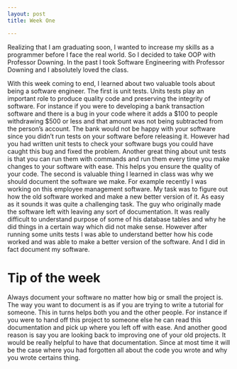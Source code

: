 ```yaml
---
layout: post
title: Week One

---
```



Realizing that I am graduating soon, I wanted to increase my skills as a programmer before I face the real world. So I decided to take OOP with Professor Downing. In the past I took Software Engineering with Professor Downing and I absolutely loved the class. 

With this week coming to end, I learned about two valuable tools about being a software engineer. The first is unit tests. Units tests play an important role to produce quality code and preserving the integrity of software. For instance if you were to developing a bank transaction software and there is a bug in your code where it adds a $100 to people withdrawing $500 or less and that amount was not being subtracted from the person’s account. The bank would not be happy with your software since you didn’t run tests on your software before releasing it. However had you had written unit tests to check your software bugs you could have caught this bug and fixed the problem. Another great thing about unit tests is that you can run them with commands and run them every time you make changes to your software with ease. This helps you ensure the quality of your code. The second is valuable thing I learned in class was why we should document the software we make. For example recently I was working on this employee management software. My task was to figure out how the old software worked and make a new better version of it. As easy as it sounds it was quite a challenging task. The guy who originally made the software left with leaving any sort of documentation. It was really difficult to understand purpose of some of his database tables and why he did things in a certain way which did not make sense. However after running some units tests I was able to understand better how his code worked and was able to make a better version of the software. And I did in fact document my software. 

<h1>Tip of the week</h1>

Always document your software no matter how big or small the project is. The way you want to document is as if you are trying to write a tutorial for someone. This in turns helps both you and the other people. For instance if you were to hand off this project to someone else he can read this documentation and pick up where you left off with ease. And another good reason is say you are looking back to improving one of your old projects. It would be really helpful to have that documentation. Since at most time it will be the case where you had forgotten all about the code you wrote and why you wrote certains thing. 

